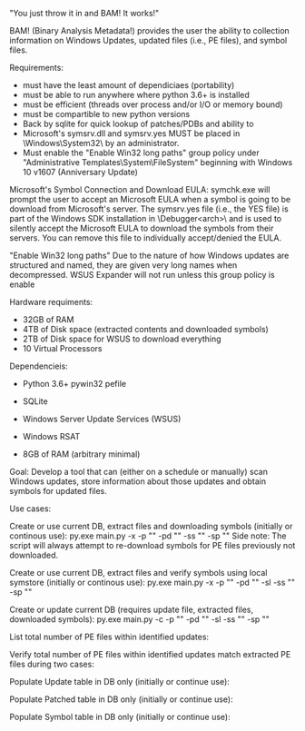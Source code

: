 "You just throw it in and BAM! It works!"

BAM! (Binary Analysis Metadata!) provides the user the ability to collection information on Windows Updates, 
updated files (i.e., PE files), and symbol files. 

Requirements:
* must have the least amount of dependiciaes (portability)
* must be able to run anywhere where python 3.6+ is installed
* must be efficient (threads over process and/or I/O or memory bound) 
* must be compartible to new python versions
* Back by sqlite for quick lookup of patches/PDBs and ability to 
* Microsoft's symsrv.dll and symsrv.yes MUST be placed in \Windows\System32\ by an administrator. 
* Must enable the "Enable Win32 long paths" group policy under "Administrative Templates\System\FileSystem" beginning with Windows 10 v1607 (Anniversary Update)

Microsoft's Symbol Connection and Download EULA:
symchk.exe will prompt the user to accept an Microsoft EULA when a symbol is going to be download from Microsoft's server. The symsrv.yes file (i.e., the YES file) is part of the Windows SDK installation in \Debugger\<arch>\ and is used to silently accept the Microsoft EULA to download the symbols from their servers. You can remove this file to individually accept/denied the EULA. 

"Enable Win32 long paths"
Due to the nature of how Windows updates are structured and named, they are given very long names when decompressed. WSUS Expander will not run unless this group policy is enable

Hardware requiments:
* 32GB of RAM
* 4TB of Disk space (extracted contents and downloaded symbols)
* 2TB of Disk space for WSUS to download everything
* 10 Virtual Processors

Dependencieis:
* Python 3.6+
    pywin32
    pefile
* SQLite
* Windows Server Update Services (WSUS)

* Windows RSAT
* 8GB of RAM (arbitrary minimal)



Goal:
    Develop a tool that can (either on a schedule or manually) scan Windows updates, store
    information about those updates and obtain symbols for updated files.



Use cases:

Create or use current DB, extract files and downloading symbols (initially or continous use): 
py.exe main.py -x -p "<path to updates>" -pd "<path to extract files too>" -ss "<symstore location>" -sp "<path to where syms are to be stored>"
Side note: The script will always attempt to re-download symbols for PE files previously not downloaded.

Create or use current DB, extract files and verify symbols using local symstore 
(initially or continous use): 
py.exe main.py -x -p "<path to updates>" -pd "<path to extract files too>" -sl -ss "<directory path to symstore location or symbol location>" -sp "<path to where syms are to be stored>"

Create or update current DB (requires update file, extracted files, downloaded symbols):
py.exe main.py -c -p "<path to updates>" -pd "<path to extract files too>" -sl -ss "<directory path to symstore location or symbol location>" -sp "<path to where syms are to be stored>"

List total number of PE files within identified updates:

Verify total number of PE files within identified updates match extracted PE files
during two cases:

Populate Update table in DB only (initially or continue use):

Populate Patched table in DB only (initially or continue use):

Populate Symbol table in DB only (initially or continue use):








